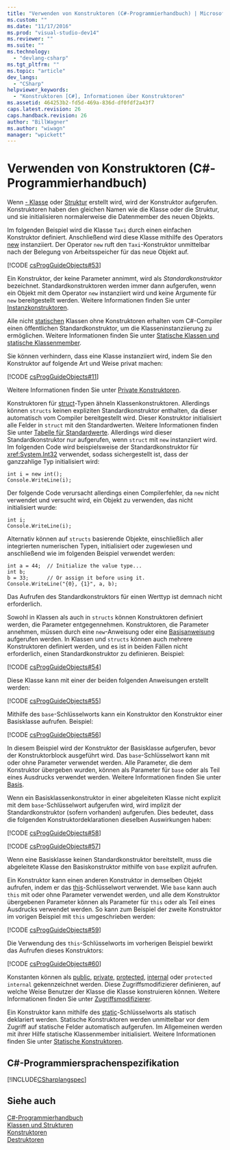 ```yaml
---
title: "Verwenden von Konstruktoren (C#-Programmierhandbuch) | Microsoft Docs"
ms.custom: ""
ms.date: "11/17/2016"
ms.prod: "visual-studio-dev14"
ms.reviewer: ""
ms.suite: ""
ms.technology: 
  - "devlang-csharp"
ms.tgt_pltfrm: ""
ms.topic: "article"
dev_langs: 
  - "CSharp"
helpviewer_keywords: 
  - "Konstruktoren [C#], Informationen über Konstruktoren"
ms.assetid: 464253b2-fd5d-469a-836d-df0fdf2a43f7
caps.latest.revision: 26
caps.handback.revision: 26
author: "BillWagner"
ms.author: "wiwagn"
manager: "wpickett"
---
```

# Verwenden von Konstruktoren (C#-Programmierhandbuch)
Wenn [\- Klasse](../../../csharp/language-reference/keywords/class.md) oder [Struktur](../../../csharp/language-reference/keywords/struct.md) erstellt wird, wird der Konstruktor aufgerufen.  Konstruktoren haben den gleichen Namen wie die Klasse oder die Struktur, und sie initialisieren normalerweise die Datenmember des neuen Objekts.  
  
 Im folgenden Beispiel wird die Klasse `Taxi` durch einen einfachen Konstruktor definiert.  Anschließend wird diese Klasse mithilfe des Operators [new](../../../csharp/language-reference/keywords/new.md) instanziiert.  Der Operator `new` ruft den `Taxi`\-Konstruktor unmittelbar nach der Belegung von Arbeitsspeicher für das neue Objekt auf.  
  
 [!CODE [csProgGuideObjects#53](../CodeSnippet/VS_Snippets_VBCSharp/csProgGuideObjects#53)]  
  
 Ein Konstruktor, der keine Parameter annimmt, wird als *Standardkonstruktor* bezeichnet.  Standardkonstruktoren werden immer dann aufgerufen, wenn ein Objekt mit dem Operator `new` instanziiert wird und keine Argumente für `new` bereitgestellt werden.  Weitere Informationen finden Sie unter [Instanzkonstruktoren](../../../csharp/programming-guide/classes-and-structs/instance-constructors.md).  
  
 Alle nicht [statischen](../../../csharp/language-reference/keywords/static.md) Klassen ohne Konstruktoren erhalten vom C\#\-Compiler einen öffentlichen Standardkonstruktor, um die Klasseninstanziierung zu ermöglichen.  Weitere Informationen finden Sie unter [Statische Klassen und statische Klassenmember](../../../csharp/programming-guide/classes-and-structs/static-classes-and-static-class-members.md).  
  
 Sie können verhindern, dass eine Klasse instanziiert wird, indem Sie den Konstruktor auf folgende Art und Weise privat machen:  
  
 [!CODE [csProgGuideObjects#11](../CodeSnippet/VS_Snippets_VBCSharp/csProgGuideObjects#11)]  
  
 Weitere Informationen finden Sie unter [Private Konstruktoren](../../../csharp/programming-guide/classes-and-structs/private-constructors.md).  
  
 Konstruktoren für [struct](../../../csharp/language-reference/keywords/struct.md)\-Typen ähneln Klassenkonstruktoren. Allerdings können `structs` keinen expliziten Standardkonstruktor enthalten, da dieser automatisch vom Compiler bereitgestellt wird.  Dieser Konstruktor initialisiert alle Felder in `struct` mit den Standardwerten.  Weitere Informationen finden Sie unter [Tabelle für Standardwerte](../../../csharp/language-reference/keywords/default-values-table.md).  Allerdings wird dieser Standardkonstruktor nur aufgerufen, wenn `struct` mit `new` instanziiert wird.  Im folgenden Code wird beispielsweise der Standardkonstruktor für <xref:System.Int32> verwendet, sodass sichergestellt ist, dass der ganzzahlige Typ initialisiert wird:  
  
```  
int i = new int();  
Console.WriteLine(i);  
```  
  
 Der folgende Code verursacht allerdings einen Compilerfehler, da `new` nicht verwendet und versucht wird, ein Objekt zu verwenden, das nicht initialisiert wurde:  
  
```  
int i;  
Console.WriteLine(i);  
```  
  
 Alternativ können auf `structs` basierende Objekte, einschließlich aller integrierten numerischen Typen, initialisiert oder zugewiesen und anschließend wie im folgenden Beispiel verwendet werden:  
  
```  
int a = 44;  // Initialize the value type...  
int b;  
b = 33;      // Or assign it before using it.  
Console.WriteLine("{0}, {1}", a, b);  
```  
  
 Das Aufrufen des Standardkonstruktors für einen Werttyp ist demnach nicht erforderlich.  
  
 Sowohl in Klassen als auch in `structs` können Konstruktoren definiert werden, die Parameter entgegennehmen.  Konstruktoren, die Parameter annehmen, müssen durch eine `new`\-Anweisung oder eine [Basisanweisung](../../../csharp/language-reference/keywords/base.md) aufgerufen werden.  In Klassen und `structs` können auch mehrere Konstruktoren definiert werden, und es ist in beiden Fällen nicht erforderlich, einen Standardkonstruktor zu definieren.  Beispiel:  
  
 [!CODE [csProgGuideObjects#54](../CodeSnippet/VS_Snippets_VBCSharp/csProgGuideObjects#54)]  
  
 Diese Klasse kann mit einer der beiden folgenden Anweisungen erstellt werden:  
  
 [!CODE [csProgGuideObjects#55](../CodeSnippet/VS_Snippets_VBCSharp/csProgGuideObjects#55)]  
  
 Mithilfe des `base`\-Schlüsselworts kann ein Konstruktor den Konstruktor einer Basisklasse aufrufen.  Beispiel:  
  
 [!CODE [csProgGuideObjects#56](../CodeSnippet/VS_Snippets_VBCSharp/csProgGuideObjects#56)]  
  
 In diesem Beispiel wird der Konstruktor der Basisklasse aufgerufen, bevor der Konstruktorblock ausgeführt wird.  Das `base`\-Schlüsselwort kann mit oder ohne Parameter verwendet werden.  Alle Parameter, die dem Konstruktor übergeben wurden, können als Parameter für `base` oder als Teil eines Ausdrucks verwendet werden.  Weitere Informationen finden Sie unter [Basis](../../../csharp/language-reference/keywords/base.md).  
  
 Wenn ein Basisklassenkonstruktor in einer abgeleiteten Klasse nicht explizit mit dem `base`\-Schlüsselwort aufgerufen wird, wird implizit der Standardkonstruktor \(sofern vorhanden\) aufgerufen.  Dies bedeutet, dass die folgenden Konstruktordeklarationen dieselben Auswirkungen haben:  
  
 [!CODE [csProgGuideObjects#58](../CodeSnippet/VS_Snippets_VBCSharp/csProgGuideObjects#58)]  
  
 [!CODE [csProgGuideObjects#57](../CodeSnippet/VS_Snippets_VBCSharp/csProgGuideObjects#57)]  
  
 Wenn eine Basisklasse keinen Standardkonstruktor bereitstellt, muss die abgeleitete Klasse den Basiskonstruktor mithilfe von `base` explizit aufrufen.  
  
 Ein Konstruktor kann einen anderen Konstruktor in demselben Objekt aufrufen, indem er das [this](../../../csharp/language-reference/keywords/this.md)\-Schlüsselwort verwendet.  Wie `base` kann auch `this` mit oder ohne Parameter verwendet werden, und alle dem Konstruktor übergebenen Parameter können als Parameter für `this` oder als Teil eines Ausdrucks verwendet werden.  So kann zum Beispiel der zweite Konstruktor im vorigen Beispiel mit `this` umgeschrieben werden:  
  
 [!CODE [csProgGuideObjects#59](../CodeSnippet/VS_Snippets_VBCSharp/csProgGuideObjects#59)]  
  
 Die Verwendung des `this`\-Schlüsselworts im vorherigen Beispiel bewirkt das Aufrufen dieses Konstruktors:  
  
 [!CODE [csProgGuideObjects#60](../CodeSnippet/VS_Snippets_VBCSharp/csProgGuideObjects#60)]  
  
 Konstanten können als [public](../../../csharp/language-reference/keywords/public.md), [private](../../../csharp/language-reference/keywords/private.md), [protected](../../../csharp/language-reference/keywords/protected.md), [internal](../../../csharp/language-reference/keywords/internal.md) oder `protected` `internal` gekennzeichnet werden.  Diese Zugriffsmodifizierer definieren, auf welche Weise Benutzer der Klasse die Klasse konstruieren können.  Weitere Informationen finden Sie unter [Zugriffsmodifizierer](../../../csharp/programming-guide/classes-and-structs/access-modifiers.md).  
  
 Ein Konstruktor kann mithilfe des [static](../../../csharp/language-reference/keywords/static.md)\-Schlüsselworts als statisch deklariert werden.  Statische Konstruktoren werden unmittelbar vor dem Zugriff auf statische Felder automatisch aufgerufen. Im Allgemeinen werden mit ihrer Hilfe statische Klassenmember initialisiert.  Weitere Informationen finden Sie unter [Statische Konstruktoren](../../../csharp/programming-guide/classes-and-structs/static-constructors.md).  
  
## C\#\-Programmiersprachenspezifikation  
 [!INCLUDE[CSharplangspec](../../../csharp/language-reference/keywords/includes/csharplangspec_md.md)]  
  
## Siehe auch  
 [C\#\-Programmierhandbuch](../../../csharp/programming-guide/index.md)   
 [Klassen und Strukturen](../../../csharp/programming-guide/classes-and-structs/index.md)   
 [Konstruktoren](../../../csharp/programming-guide/classes-and-structs/constructors.md)   
 [Destruktoren](../../../csharp/programming-guide/classes-and-structs/destructors.md)